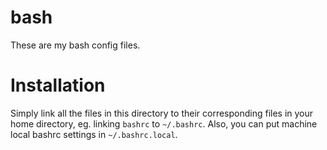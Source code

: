 bash
====

These are my bash config files.

# Installation
Simply link all the files in this directory to their corresponding files in your
home directory, eg. linking `bashrc` to `~/.bashrc`.  Also, you can put machine
local bashrc settings in `~/.bashrc.local`.
